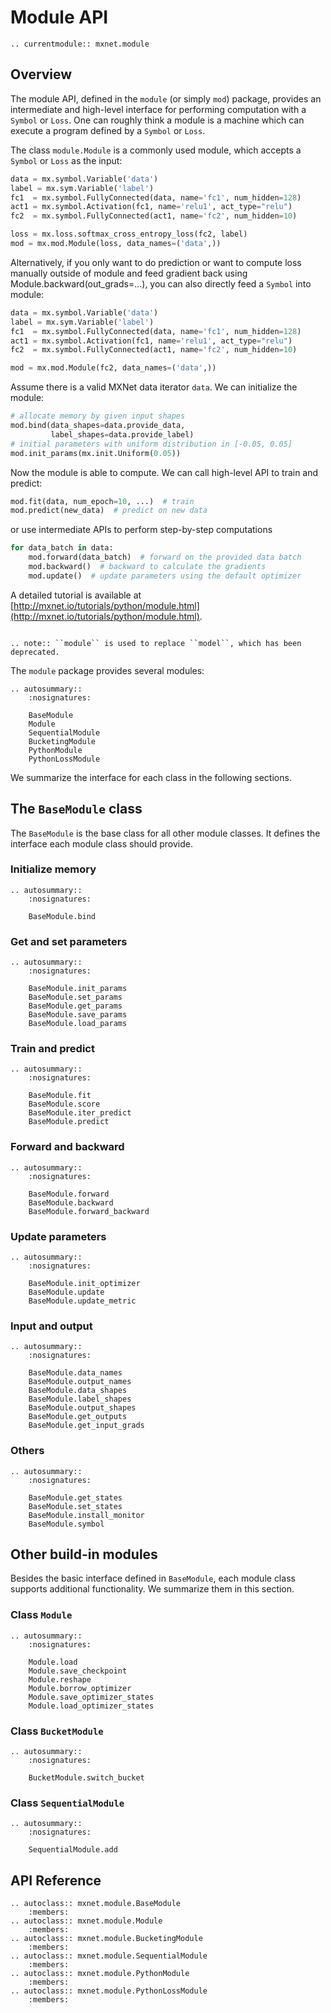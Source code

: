 # Module API

```eval_rst
.. currentmodule:: mxnet.module
```

## Overview

The module API, defined in the `module` (or simply `mod`) package, provides an
intermediate and high-level interface for performing computation with a
`Symbol` or `Loss`. One can roughly think a module is a machine which can execute a
program defined by a `Symbol` or `Loss`.

The class `module.Module` is a commonly used module, which accepts a `Symbol` or `Loss` as
the input:

```python
data = mx.symbol.Variable('data')
label = mx.sym.Variable('label')
fc1  = mx.symbol.FullyConnected(data, name='fc1', num_hidden=128)
act1 = mx.symbol.Activation(fc1, name='relu1', act_type="relu")
fc2  = mx.symbol.FullyConnected(act1, name='fc2', num_hidden=10)

loss = mx.loss.softmax_cross_entropy_loss(fc2, label)
mod = mx.mod.Module(loss, data_names=('data',))
```

Alternatively, if you only want to do prediction or want to compute loss manually outside
of module and feed gradient back using Module.backward(out_grads=...), you can also directly
feed a `Symbol` into module:

```python
data = mx.symbol.Variable('data')
label = mx.sym.Variable('label')
fc1  = mx.symbol.FullyConnected(data, name='fc1', num_hidden=128)
act1 = mx.symbol.Activation(fc1, name='relu1', act_type="relu")
fc2  = mx.symbol.FullyConnected(act1, name='fc2', num_hidden=10)

mod = mx.mod.Module(fc2, data_names=('data',))
```


Assume there is a valid MXNet data iterator `data`. We can initialize the
module:

```python
# allocate memory by given input shapes
mod.bind(data_shapes=data.provide_data,
         label_shapes=data.provide_label)
# initial parameters with uniform distribution in [-0.05, 0.05]
mod.init_params(mx.init.Uniform(0.05))
```

Now the module is able to compute. We can call high-level API to train and
predict:

```python
mod.fit(data, num_epoch=10, ...)  # train
mod.predict(new_data)  # predict on new data
```

or use intermediate APIs to perform step-by-step computations

```python
for data_batch in data:
    mod.forward(data_batch)  # forward on the provided data batch
    mod.backward()  # backward to calculate the gradients
    mod.update()  # update parameters using the default optimizer
```

A detailed tutorial is available at [http://mxnet.io/tutorials/python/module.html](http://mxnet.io/tutorials/python/module.html).


```eval_rst

.. note:: ``module`` is used to replace ``model``, which has been deprecated.
```

The `module` package provides several modules:

```eval_rst
.. autosummary::
    :nosignatures:

    BaseModule
    Module
    SequentialModule
    BucketingModule
    PythonModule
    PythonLossModule
```

We summarize the interface for each class in the following sections.

## The `BaseModule` class

The `BaseModule` is the base class for all other module classes. It defines the
interface each module class should provide.

### Initialize memory

```eval_rst
.. autosummary::
    :nosignatures:

    BaseModule.bind
```

### Get and set parameters

```eval_rst
.. autosummary::
    :nosignatures:

    BaseModule.init_params
    BaseModule.set_params
    BaseModule.get_params
    BaseModule.save_params
    BaseModule.load_params
```

### Train and predict

```eval_rst
.. autosummary::
    :nosignatures:

    BaseModule.fit
    BaseModule.score
    BaseModule.iter_predict
    BaseModule.predict
```

### Forward and backward

```eval_rst
.. autosummary::
    :nosignatures:

    BaseModule.forward
    BaseModule.backward
    BaseModule.forward_backward
```

### Update parameters

```eval_rst
.. autosummary::
    :nosignatures:

    BaseModule.init_optimizer
    BaseModule.update
    BaseModule.update_metric
```

### Input and output

```eval_rst
.. autosummary::
    :nosignatures:

    BaseModule.data_names
    BaseModule.output_names
    BaseModule.data_shapes
    BaseModule.label_shapes
    BaseModule.output_shapes
    BaseModule.get_outputs
    BaseModule.get_input_grads
```

### Others

```eval_rst
.. autosummary::
    :nosignatures:

    BaseModule.get_states
    BaseModule.set_states
    BaseModule.install_monitor
    BaseModule.symbol
```


## Other build-in modules

Besides the basic interface defined in `BaseModule`, each module class supports
additional functionality. We summarize them in this section.

### Class `Module`

```eval_rst
.. autosummary::
    :nosignatures:

    Module.load
    Module.save_checkpoint
    Module.reshape
    Module.borrow_optimizer
    Module.save_optimizer_states
    Module.load_optimizer_states
```

### Class `BucketModule`

```eval_rst
.. autosummary::
    :nosignatures:

    BucketModule.switch_bucket
```

### Class `SequentialModule`

```eval_rst
.. autosummary::
    :nosignatures:

    SequentialModule.add
```

## API Reference

<script type="text/javascript" src='../../_static/js/auto_module_index.js'></script>

```eval_rst
.. autoclass:: mxnet.module.BaseModule
    :members:
.. autoclass:: mxnet.module.Module
    :members:
.. autoclass:: mxnet.module.BucketingModule
    :members:
.. autoclass:: mxnet.module.SequentialModule
    :members:
.. autoclass:: mxnet.module.PythonModule
    :members:
.. autoclass:: mxnet.module.PythonLossModule
    :members:
```

<script>auto_index("api-reference");</script>
